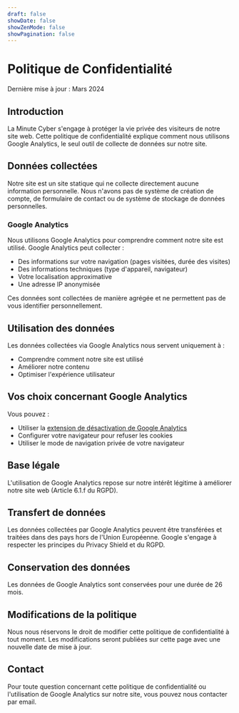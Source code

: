 ```yaml
---
draft: false
showDate: false
showZenMode: false
showPagination: false
---
```


# Politique de Confidentialité

Dernière mise à jour : Mars 2024

## Introduction

La Minute Cyber s'engage à protéger la vie privée des visiteurs de notre site web. Cette politique de confidentialité explique comment nous utilisons Google Analytics, le seul outil de collecte de données sur notre site.

## Données collectées

Notre site est un site statique qui ne collecte directement aucune information personnelle. Nous n'avons pas de système de création de compte, de formulaire de contact ou de système de stockage de données personnelles.

### Google Analytics

Nous utilisons Google Analytics pour comprendre comment notre site est utilisé. Google Analytics peut collecter :
- Des informations sur votre navigation (pages visitées, durée des visites)
- Des informations techniques (type d'appareil, navigateur)
- Votre localisation approximative
- Une adresse IP anonymisée

Ces données sont collectées de manière agrégée et ne permettent pas de vous identifier personnellement.

## Utilisation des données

Les données collectées via Google Analytics nous servent uniquement à :
- Comprendre comment notre site est utilisé
- Améliorer notre contenu
- Optimiser l'expérience utilisateur

## Vos choix concernant Google Analytics

Vous pouvez :
- Utiliser la [extension de désactivation de Google Analytics](https://tools.google.com/dlpage/gaoptout)
- Configurer votre navigateur pour refuser les cookies
- Utiliser le mode de navigation privée de votre navigateur

## Base légale

L'utilisation de Google Analytics repose sur notre intérêt légitime à améliorer notre site web (Article 6.1.f du RGPD).

## Transfert de données

Les données collectées par Google Analytics peuvent être transférées et traitées dans des pays hors de l'Union Européenne. Google s'engage à respecter les principes du Privacy Shield et du RGPD.

## Conservation des données

Les données de Google Analytics sont conservées pour une durée de 26 mois.

## Modifications de la politique

Nous nous réservons le droit de modifier cette politique de confidentialité à tout moment. Les modifications seront publiées sur cette page avec une nouvelle date de mise à jour.

## Contact

Pour toute question concernant cette politique de confidentialité ou l'utilisation de Google Analytics sur notre site, vous pouvez nous contacter par email.